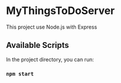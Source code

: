# MyThingsToDoServer

This project use Node.js with Express

## Available Scripts

In the project directory, you can run:

### `npm start`

